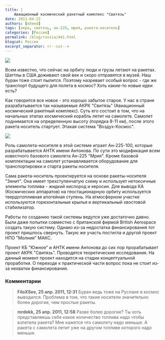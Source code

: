 ```yaml
---
title: |
    Авиационный космический ракетный комплекс "Свитязь"
date: 2011-04-22
authors: [eXeed]
tags: [акрк, свитязь, ан-225, мрия, ракета-носитель]
categories: [Россия]
permalink: /blog/russia/441.html
blogcat: Россия
excerpt_separator: <!--cut-->
---
```



![](http://itw66.ru/uploads/images/00/00/03/2011/04/22/45f1f2.jpg)


Всем известно, что сейчас на орбиту люди и грузы летают на ракетах. Шаттлы в США доживают свой век и скоро отправятся в музей. Наш буран тоже стоит пылится. Поэтому назревает особый вопрос - где же транспорт будущего для полета в космос? Хоть какие-то новые идеи есть?

Как говорится все новое - это хорошо забытое старое. У нас в стране разрабатывается так называемые АКРК "Свитязь" (Авиационный космический ракетный комплекс). Суть его состоит в том, что на начальных этапах космический корабль летит на самолете. Самолет поднимается на определенную высоту (порядка 8-11 км), после этого ракета носитель стартует. Этакая система "Воздух-Космос". 


<!--cut-->



![](http://itw66.ru/uploads/images/00/00/03/2011/04/22/59d495.jpg)


Роль самолета-носителя в этой системе играет Ан-225-100, которые разрабатывается АНТК имени Антонова. По сути это модификация всем известного базового самолета Ан-225 "Мрия". Кроме базовой комплектации на самолет устанавливается оборудование для транспортировки и старта ракеты носителя. 

Сама ракета-носитель проектируется на основе ракеты-носителя "Зенит". Она имеет трехступенчатую схему и использует нетоксичные элементы топлива - жидкий кислород и керосин. Для вывода КА (Космических аппаратов) на геостационарную орбиту используется твердотопливная апогейная ступень. На атмосферном участке используются горизонтальные крылья и вертикальный хвостовой стабилизатор.

Работы по созданию такой системы ведутся уже достаточно давно. Были даже попытки совместно с британской фирмой British Aerospace создать такую систему. Однако из-за недостатка финансирования тот проект пришлось свернуть. Такую же участь постигла и другой проект НПО "Молния" МАКС.

Проект КБ "Южное" и АНТК имени Антонова до сих пор прорабатывает проект АКРК "Свитязь". Проводятся теоретические исследования. На данный момент проект находится на стадии концептуальной проработки. О переходе к практической части вопрос пока не стоит из-за нехватки финансирования.

### Комментарии

> **FiloXSee, 25 апр. 2011, 12:31**
> Буран ведь тоже на Руслане в космос выводился. Проблема в том, что такие носители значительно более дорогие, чем простые ракеты.

> **mrdekk, 25 апр. 2011, 12:58**
> Разве более дорогие? Ты хоть представляешь себе какое количество топлива надо чтобы взлетела ракета? Мне кажется что самолету надо меньше. А ракета с самолета летит уже на другом топливе которого надо меньше.

